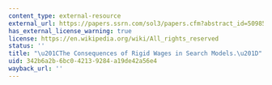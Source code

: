 ```yaml
---
content_type: external-resource
external_url: https://papers.ssrn.com/sol3/papers.cfm?abstract_id=509857
has_external_license_warning: true
license: https://en.wikipedia.org/wiki/All_rights_reserved
status: ''
title: "\u201CThe Consequences of Rigid Wages in Search Models.\u201D"
uid: 342b6a2b-6bc0-4213-9284-a19de42a56e4
wayback_url: ''
---
```

